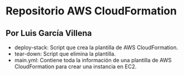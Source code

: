 # Repositorio AWS CloudFormation 
## Por Luis García Villena
- deploy-stack: Script que crea la plantilla de AWS CloudFormation.
- tear-down: Script que elimina la plantilla.
- main.yml: Contiene toda la información de una plantilla de AWS CloudFormation para crear una instancia en EC2.

